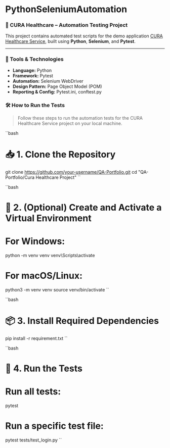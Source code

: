 # PythonSeleniumAutomation

### 🏥 CURA Healthcare – Automation Testing Project

This project contains automated test scripts for the demo application [CURA Healthcare Service](https://katalon-demo-cura.herokuapp.com/), built using **Python**, **Selenium**, and **Pytest**.

---

### 🚀 Tools & Technologies
- **Language:** Python  
- **Framework:** Pytest  
- **Automation:** Selenium WebDriver  
- **Design Pattern:** Page Object Model (POM)  
- **Reporting & Config:** Pytest.ini, conftest.py

### 🛠️ How to Run the Tests

> Follow these steps to run the automation tests for the CURA Healthcare Service project on your local machine.

``bash
# 📥 1. Clone the Repository
git clone https://github.com/your-username/QA-Portfolio.git
cd "QA-Portfolio/Cura Healthcare Project"
``

``bash
# 🧪 2. (Optional) Create and Activate a Virtual Environment

# For Windows:
python -m venv venv
venv\Scripts\activate

# For macOS/Linux:
python3 -m venv venv
source venv/bin/activate
``

``bash
# 📦 3. Install Required Dependencies
pip install -r requirement.txt
``

``bash
# 🚀 4. Run the Tests

# Run all tests:
pytest

# Run a specific test file:
pytest tests/test_login.py
``




